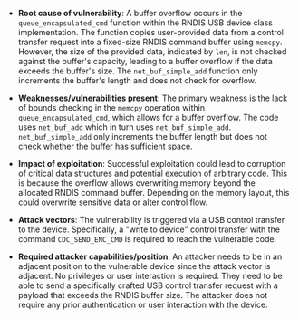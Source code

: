 - **Root cause of vulnerability**: A buffer overflow occurs in the `queue_encapsulated_cmd` function within the RNDIS USB device class implementation. The function copies user-provided data from a control transfer request into a fixed-size RNDIS command buffer using `memcpy`. However, the size of the provided data, indicated by `len`, is not checked against the buffer's capacity, leading to a buffer overflow if the data exceeds the buffer's size. The `net_buf_simple_add` function only increments the buffer's length and does not check for overflow.

- **Weaknesses/vulnerabilities present**: The primary weakness is the lack of bounds checking in the `memcpy` operation within `queue_encapsulated_cmd`, which allows for a buffer overflow. The code uses `net_buf_add` which in turn uses `net_buf_simple_add`. `net_buf_simple_add` only increments the buffer length but does not check whether the buffer has sufficient space.

- **Impact of exploitation**: Successful exploitation could lead to corruption of critical data structures and potential execution of arbitrary code. This is because the overflow allows overwriting memory beyond the allocated RNDIS command buffer. Depending on the memory layout, this could overwrite sensitive data or alter control flow.

- **Attack vectors**: The vulnerability is triggered via a USB control transfer to the device. Specifically, a "write to device" control transfer with the command `CDC_SEND_ENC_CMD` is required to reach the vulnerable code.

- **Required attacker capabilities/position**: An attacker needs to be in an adjacent position to the vulnerable device since the attack vector is adjacent.  No privileges or user interaction is required. They need to be able to send a specifically crafted USB control transfer request with a payload that exceeds the RNDIS buffer size. The attacker does not require any prior authentication or user interaction with the device.